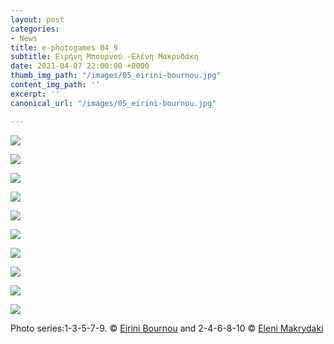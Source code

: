 ```yaml
---
layout: post
categories:
- News
title: e-photogames 04_9
subtitle: Ειρήνη Μπουρνού -Ελένη Μακρυδάκη
date: 2021-04-07 22:00:00 +0000
thumb_img_path: "/images/05_eirini-bournou.jpg"
content_img_path: ''
excerpt: ''
canonical_url: "/images/05_eirini-bournou.jpg"

---
```

![](/images/01_eirini-bournou.jpg)

![](/images/02_eleni_makrydaki.jpg)

![](/images/03_eirini_bournou.JPG)

![](/images/04_eleni_makrydaki.jpg)

![](/images/05_eirini-bournou.jpg)

![](/images/06_eleni_makrydaki.jpg)

![](/images/07_eirini-bournou.jpg)

![](/images/08_eleni_makrydaki.jpg)

![](/images/09_eirini-bournou.jpg)

![](/images/10_eleni_makrydaki.jpg)

Photo series:1-3-5-7-9. © <a href="https://www.facebook.com/eirini.bournou" target="blank">Eirini Bournou</a> and  2-4-6-8-10 © <a href="https://www.facebook.com/eleni.makrydaki" target="blank">Eleni Makrydaki</a>